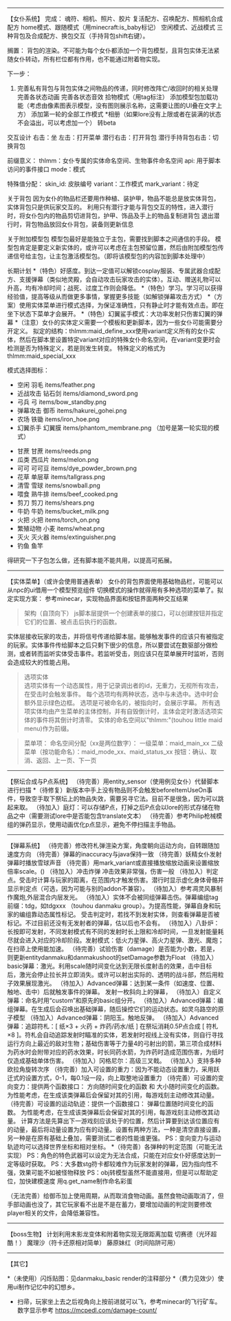 
-----

【女仆系统】
完成：
 魂符、相机、照片、胶片
 复活配方、召唤配方、照相机合成配方
 home模式、跟随模式（用minecraft:is_baby标记）
 空闲模式、近战模式
 三种背包及合成配方、换包交互（手持背包shift右键）。

搁置：
  背包的渲染。不可能为每个女仆都添加一个背包模型，且背包实体无法紧随女仆转动，所有栏位都有作用，也不能通过附着物实现。

下一步：
1. 完善私有背包与背包实体之间物品的传递，同时修改阵亡/收回时的相关处理
完善各状态动画
完善各状态音效
拾物模式（用tag标注）
添加模型包加载功能（考虑由像素图表示模型，没有图则展示名称，这需要让图的UI叠在文字上方）
添加第一轮的全部工作模式
*相册（如果lore没有上限或者在装满的状态不会溢出，可以考虑加一个）
转beta


交互设计
  右击：坐
  左击：打开菜单
  潜行右击：打开背包
  潜行手持背包右击：切换背包


前缀意义：
  thlmm：女仆专属的实体命名空间、生物事件命名空间
  api: 用于脚本访问的事件接口
  mode：模式

特殊值分配：
  skin_id: 皮肤编号
  variant：工作模式
  mark_variant：待定

关于背包
  因为女仆的物品栏还要用作种植、装护甲，物品不能总是放实体背包，实体背包只是供玩家交互的。
  利用只有潜行才能与背包交互的特性，进入潜行时，将女仆包内的物品剪切进背包，护甲、饰品及手上的物品复制进背包
  退出潜行时，背包物品放回女仆背包，装备则更新信息

关于附加模型包
  模型包最好是能独立于主包，需要找到脚本之间通信的手段。
  模型包肯定是要定义新实体的，或许可以考虑在主包预留位置，然后由附加模型包传递信号给主包，让主包激活模型包。（即将该模型包的内容加到脚本处理中）
  <!-- 又或许可以不用？直接用skin_id和mark_varian来决定哪些模型被加载，模型包就可以光资源包了，这两个属性应该都是能被脚本直接修改的。前提是render_controller可被定义多次。不然还是要预留位置。不过预留也是很简单的，多生成几个entity的定义文件就行。（估计不太行，render_controller怎么能定义多次呢） -->

长期计划
*（特色）好感度。到达一定值可以解锁cosplay服装、专属武器合成配方、支援弹幕（类似地灵殿，会自动攻击玩家攻击的实体）。互动、赠送礼物可以升高，均有冷却时间；战死、过度工作则会降低。
*（特色）学习。学习可以获得经验值，提高等级从而做更多事情，掌握更多技能（如解锁弹幕攻击方式）
*（方案）使用实体菜单进行模式选择，为保证准确性，只有静止时才能有效点击。即在坐下状态下菜单才会展开。
*（特色）幻翼鲨手模式：大功率发射只伤害幻翼的弹幕
*（注意）女仆的实体定义需要一个模板和更新脚本，因为一些女仆可能需要分开定义。
拟定的结构：thlmm:maid_define_xxx使用variant定义所有的女仆实体，然后在脚本里设置特定variant对应的特殊女仆命名空间，在variant变更时会检测是否为特殊定义，若是则发生转变。
    特殊定义的格式为 thlmm:maid_special_xxx

模式选择图标：
+    空闲        羽毛    items/feather.png
+    近战攻击    钻石剑  items/diamond_sword.png
+    弓兵        弓      items/bow_standby.png
+    弹幕攻击    御币     items/hakurei_gohei.png
+    农场        铁锄    items/iron_hoe.png
+    幻翼杀手    幻翼膜   items/phantom_membrane.png
（加号是第一轮实现的模式）
*    甘蔗        甘蔗     items/reeds.png
*    瓜类        西瓜片   items/melon.png
*    可可        可可豆   items/dye_powder_brown.png
*    花草        单层草   items/tallgrass.png
*    清雪        雪球     items/snowball.png
*    喂食        熟牛排   items/beef_cooked.png
*    剪刀        剪刀     items/shears.png
*    牛奶        牛奶     items/bucket_milk.png
*    火把        火把     items/torch_on.png
*    繁殖动物    小麦     items/wheat.png
*    灭火        灭火器   items/extinguisher.png
*    钓鱼        鱼竿

得研究一下子包怎么做，还有脚本能不能共用，以提高可拓展。

-----

【实体菜单】（或许会使用普通表单）
  女仆的背包界面使用基础物品栏，可能可以从npc的ui借用一个模型预览组件
  切换模式的操作就得用有多种选项的菜单了。拟定实现方案：
  参考minecar，实现物品界面和按钮界面两种交互结果

> 架构（自顶向下）
  js脚本层提供一个创建表单的接口，可以创建按钮并指定它们的位置、被点击后执行的函数。

  实体层接收玩家的攻击，并将信号传递给脚本层。能够触发事件的应该只有被指定的玩家。实体事件传给脚本之后只剩下很少的信息，所以要尝试在数驱部分做检测，或者转而监听实体受击事件。若监听受击，则应该只在菜单展开时监听，否则会造成较大的性能占用。

> 选项实体  
  选项实体有一个动态属性，用于记录调出者的id，无重力，无视所有攻击，在受击时会触发事件。
  每个选项均有两种状态，选中与未选中。选中时会额外显示绿色边框。
  选项是可被命名的，被指向时，会展示字幕。
  所有选项实体均由产生菜单的主体控制，并有自毁倒计时，主体会定时激活选项实体的事件将其倒计时清零。
  实体的命名空间以"thlmm:"(touhou little maid menu)作为前缀。

> 菜单项：
命名空间分配（xx是两位数字）：
  一级菜单：maid_main_xx
  二级菜单（按功能命名）：maid_mode_xx、maid_status_xx
  按钮：确认、取消、返回、上一页、下一页

-----

【祭坛合成与P点系统】
（待完善）用entity_sensor（使用例见女仆）代替脚本进行扫描
*（待修复）新版本中手上没有物品则不会触发beforeItemUseOn事件，导致空手取下祭坛上的物品失效，需要另寻它法。目前不是很急，因为可以跳起来取。
（待加入）庭灯：可以存储P点，打掉之后P点会以lore的形式存储在物品之中（需要测试lore中是否能包含translate文本）
（待完善）参考Philip枪械模组的弹药显示，使用动画优化p点显示，避免不停扫描主手物品。

-----

【弹幕系统】
（待完善）修改符札弹渲染方案，角度朝向运动方向，自转跟随加速度方向
（待完善）弹幕的inaccuracy与java保持一致
（待完善）妖精女仆发射弹幕时播放雪球声音
（待完善）用mark_variant或直接播放缩放动画来设置缩放倍率scale。()
（待加入）冲击炸弹 冲击效果非常强，伤害一般
（待加入）判定点。受击时计算与玩家的距离，在范围内才触发伤害。潜行时显示虚化身体骨骼并显示判定点（可选，因为可能与别的addon不兼容）。
（待加入）参考凋灵风暴制作魔炮,外层混合内层发光。
（待加入）实体不会被同组弹幕击伤。弹幕编组tag前缀：tdg，如tdgxxx （touhou danmaku group）。为提高性能，弹幕自身和玩家的编组靠动态属性标记。
    受击判定时，若找不到发射实体，则查看弹幕是否被标记。不过目前还没有无发射者的弹幕，估以后也不会有。
（待加入）八卦炉：长按即可发射，不同发射模式有不同的发射时长上限和冷却时间，一旦发射能量耗尽就会进入对应的冷却阶段。发射模式：低火力星弹、高火力星弹、激光、魔炮；在扫帚上使用能加速。
（待完善）试验伤害（damage）是否能为小数，若是，则更新entitydanmaku和danmakushoot的setDamage参数为Float
（待加入）basic弹幕：激光。利用scale随时间变化达到无限长度射击的效果，击中目标后，激光会停止拉长并立即消失。或许可以射出实际的、透明的战斗部，然后用粒子效果展现激光。
（待加入）Advanced弹幕：达到某一条件（如速度、位置、触地、击中）后就触发事件的弹幕。  发射一枚斜向上的弹幕，
（待加入）自定义弹幕：命名时用“custom”和原先的basic组分开。
（待加入）Advanced弹幕：编组弹幕。在生成后会召唤出基础弹幕，随后操控它们的运动状态。如灵乌路空的原子模型
（待加入）Advanced弹幕：阴阳玉。触地反弹。
（待加入）Advanced弹幕：追踪符札：[ 纸×3 + 火药 + 炸药/药水/纸 ] 在祭坛消耗0.5P点合成 [ 符札×8 ]。符札会自动追踪发射时瞄准的实体，若发射时视线上没有实体，则自行寻找运行方向上最近的敌对生物；基础伤害等于力量4的弓射出的箭，第三项合成材料为药水时会附带对应的药水效果，时长同药水箭，为炸药时造成范围伤害，为纸时仅造成基础单体伤害。
（待加入）冈格尼尔：高级三叉戟。
（待加入）支持多种欧拉角旋转次序
（待完善）加入可设置的重力：因为不能动态设置重力，采用跃迁式的设置方式，0-1，每0.1设一段，向上取整地设置重力
（待完善）可设置的变向变力：提供两个函数接口： 方向随时间变化的函数 和 大小随时间变化的函数。为性能考虑，在生成该类弹幕后会保留对其的引用，每游戏刻主动修改其动量。
（待完善）可设置的运动轨迹：提供一个函数接口： 弹幕位置随时间变化的函数。 为性能考虑，在生成该类弹幕后会保留对其的引用，每游戏刻主动修改其动量。
    计算方法是先算出下一游戏刻应该处于的位置，然后计算要到达该位置应有的动量，最后将动量设置为应有的动量。设置有两种方法，一种是清空直接设置，另一种是在原有基础上叠加，需要测试二者的性能谁更强。
PS：变向变力与运动轨迹均可以选择世界坐标和相对坐标。
*（待完善）各弹种的判定范围（可能无法实现）
PS：角色的特色武器可以设定为无法合成，只能在对应女仆好感度达到一定等级时获取。
PS：大多数stg符卡都较难作为玩家发射的弹幕，因为指向性不强，效果可能不如被怪物释放
PS：obj转模型虽然不能直接用，但是可以帮助定位，加快建模速度
用q.get_name制作命名彩蛋

（无法完善）给御币加上使用周期，从而取消食物动画。虽然食物动画取消了，但手部动画也没了，其它玩家看不出是不是在蓄力，要增加动画的判定则要修改player相关的文件，会降低兼容性。


-----
【boss生物】
计划利用末影龙变体和附着物实现无限距离加载
切赛德（光环超酷！）
魔理沙（符卡还原相对简单）
藤原妹红（时间陷阱可用）

-----

【其它】

*（未使用）闪烁贴图：见danmaku_basic render的注释部分
*（费力见效少）使用ui制作记忆中的幻想乡。
* 扫帚，玩家坐上去之后视角向上按前进就可以飞，参考minecar的飞行矿车。
数字显示参考 https://mcpedl.com/damage-count/